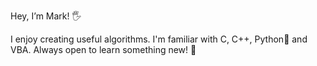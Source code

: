 Hey, I’m Mark! 🖐

I enjoy creating useful algorithms.
I'm familiar with C, C++, Python🖤 and VBA.
Always open to learn something new! 🤔
